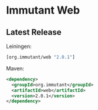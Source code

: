 # Immutant Web

## Latest Release

Leiningen:

``` clj
[org.immutant/web "2.0.1"]
```

Maven:

``` xml
<dependency>
  <groupId>org.immutant</groupId>
  <artifactId>web</artifactId>
  <version>2.0.1</version>
</dependency>
```
